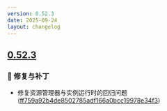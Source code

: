 ```yaml
---
version: 0.52.3
date: 2025-09-24
layout: changelog
---
```

## [0.52.3](#0.52.3)
### 🐛 修复与补丁

- 修复资源管理器与实例运行时的回归问题 ([ff759a92b4de8502785adf166a0bcc19978e34f3](https://github.com/Voxelum/x-minecraft-launcher/commit/ff759a92b4de8502785adf166a0bcc19978e34f3))